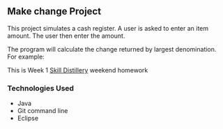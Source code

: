 ## Make change Project

This project simulates a cash register. A user is asked to enter an item amount. The user then enter the amount.

The program will calculate the change returned by largest denomination. For example:



This is Week 1 [Skill Distillery](http://skilldistillery.com) weekend homework

### Technologies Used
* Java
* Git command line
* Eclipse